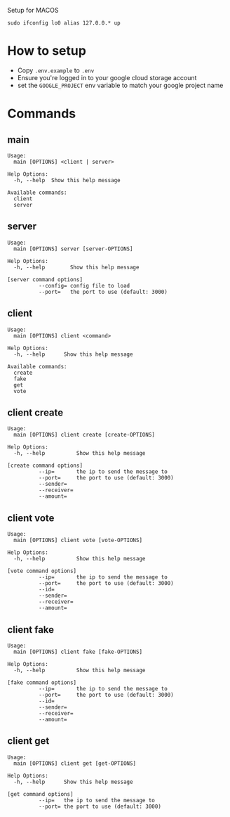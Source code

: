 Setup for MACOS

```
sudo ifconfig lo0 alias 127.0.0.* up
```

# How to setup

- Copy `.env.example` to `.env`
- Ensure you're logged in to your google cloud storage account
- set the `GOOGLE_PROJECT` env variable to match your google project name

# Commands

## main

```
Usage:
  main [OPTIONS] <client | server>

Help Options:
  -h, --help  Show this help message

Available commands:
  client
  server
```

## server

```
Usage:
  main [OPTIONS] server [server-OPTIONS]

Help Options:
  -h, --help        Show this help message

[server command options]
          --config= config file to load
          --port=   the port to use (default: 3000)
```

## client

```
Usage:
  main [OPTIONS] client <command>

Help Options:
  -h, --help      Show this help message

Available commands:
  create
  fake
  get
  vote
```

## client create

```
Usage:
  main [OPTIONS] client create [create-OPTIONS]

Help Options:
  -h, --help          Show this help message

[create command options]
          --ip=       the ip to send the message to
          --port=     the port to use (default: 3000)
          --sender=
          --receiver=
          --amount=
```

## client vote

```
Usage:
  main [OPTIONS] client vote [vote-OPTIONS]

Help Options:
  -h, --help          Show this help message

[vote command options]
          --ip=       the ip to send the message to
          --port=     the port to use (default: 3000)
          --id=
          --sender=
          --receiver=
          --amount=
```

## client fake

```
Usage:
  main [OPTIONS] client fake [fake-OPTIONS]

Help Options:
  -h, --help          Show this help message

[fake command options]
          --ip=       the ip to send the message to
          --port=     the port to use (default: 3000)
          --id=
          --sender=
          --receiver=
          --amount=
```

## client get

```
Usage:
  main [OPTIONS] client get [get-OPTIONS]

Help Options:
  -h, --help      Show this help message

[get command options]
          --ip=   the ip to send the message to
          --port= the port to use (default: 3000)
```
